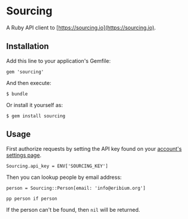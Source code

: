 # Sourcing

A Ruby API client to [https://sourcing.io](https://sourcing.io).

## Installation

Add this line to your application's Gemfile:

    gem 'sourcing'

And then execute:

    $ bundle

Or install it yourself as:

    $ gem install sourcing

## Usage

First authorize requests by setting the API key found on your [account's settings page](https://sourcing.io/profile).

    Sourcing.api_key = ENV['SOURCING_KEY']

Then you can lookup people by email address:

    person = Sourcing::Person[email: 'info@eribium.org']

    pp person if person

If the person can't be found, then `nil` will be returned.